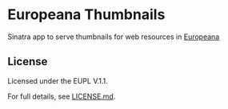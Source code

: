 # Europeana Thumbnails

Sinatra app to serve thumbnails for web resources in [Europeana](http://www.europeana.eu/portal)

## License

Licensed under the EUPL V.1.1.

For full details, see [LICENSE.md](LICENSE.md).